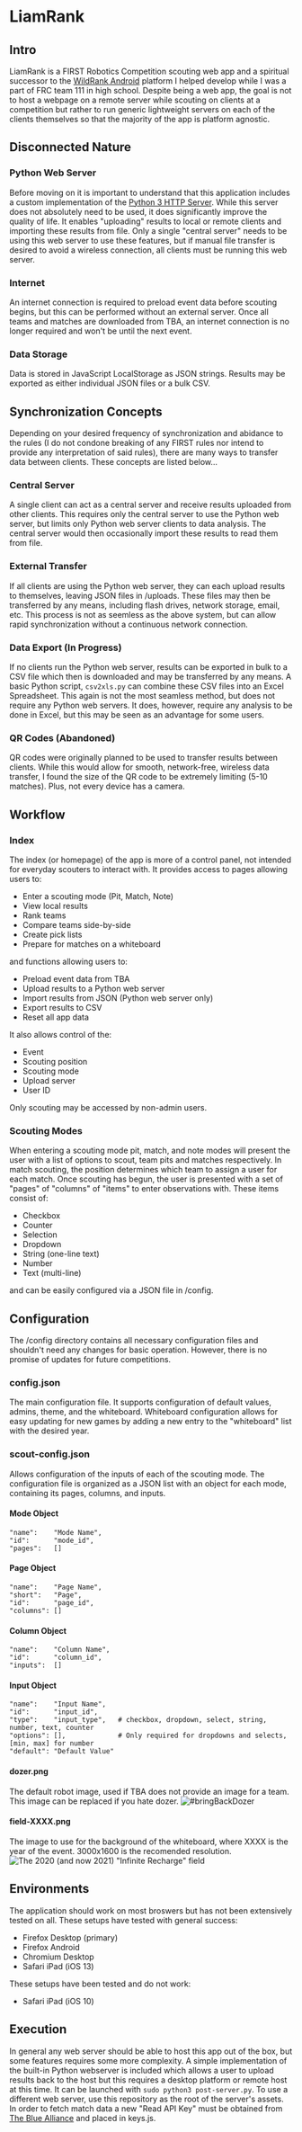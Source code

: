 # LiamRank

## Intro
LiamRank is a FIRST Robotics Competition scouting web app and a spiritual successor to the [WildRank Android](https://github.com/wildstang/wildrank-android) platform I helped develop while I was a part of FRC team 111 in high school. Despite being a web app, the goal is not to host a webpage on a remote server while scouting on clients at a competition but rather to run generic lightweight servers on each of the clients themselves so that the majority of the app is platform agnostic.

## Disconnected Nature

### Python Web Server
Before moving on it is important to understand that this application includes a custom implementation of the [Python 3 HTTP Server](https://docs.python.org/3/library/http.server.html). While this server does not absolutely need to be used, it does significantly improve the quality of life. It enables "uploading" results to local or remote clients and importing these results from file. Only a single "central server" needs to be using this web server to use these features, but if manual file transfer is desired to avoid a wireless connection, all clients must be running this web server.

### Internet
An internet connection is required to preload event data before scouting begins, but this can be performed without an external server. Once all teams and matches are downloaded from TBA, an internet connection is no longer required and won't be until the next event.

### Data Storage
Data is stored in JavaScript LocalStorage as JSON strings. Results may be exported as either individual JSON files or a bulk CSV.

## Synchronization Concepts
Depending on your desired frequency of synchronization and abidance to the rules (I do not condone breaking of any FIRST rules nor intend to provide any interpretation of said rules), there are many ways to transfer data between clients. These concepts are listed below...

### Central Server
A single client can act as a central server and receive results uploaded from other clients. This requires only the central server to use the Python web server, but limits only Python web server clients to data analysis. The central server would then occasionally import these results to read them from file.

### External Transfer
If all clients are using the Python web server, they can each upload results to themselves, leaving JSON files in /uploads. These files may then be transferred by any means, including flash drives, network storage, email, etc. This process is not as seemless as the above system, but can allow rapid synchronization without a continuous network connection.

### Data Export (In Progress)
If no clients run the Python web server, results can be exported in bulk to a CSV file which then is downloaded and may be transferred by any means. A basic Python script, `csv2xls.py` can combine these CSV files into an Excel Spreadsheet. This again is not the most seamless method, but does not require any Python web servers. It does, however, require any analysis to be done in Excel, but this may be seen as an advantage for some users.

### QR Codes (Abandoned)
QR codes were originally planned to be used to transfer results between clients. While this would allow for smooth, network-free, wireless data transfer, I found the size of the QR code to be extremely limiting (5-10 matches). Plus, not every device has a camera. 

## Workflow
### Index
The index (or homepage) of the app is more of a control panel, not intended for everyday scouters to interact with. It provides access to pages allowing users to:
- Enter a scouting mode (Pit, Match, Note)
- View local results
- Rank teams
- Compare teams side-by-side
- Create pick lists
- Prepare for matches on a whiteboard

and functions allowing users to:
- Preload event data from TBA
- Upload results to a Python web server
- Import results from JSON (Python web server only)
- Export results to CSV
- Reset all app data

It also allows control of the:
- Event
- Scouting position
- Scouting mode
- Upload server
- User ID

Only scouting may be accessed by non-admin users.

### Scouting Modes
When entering a scouting mode pit, match, and note modes will present the user with a list of options to scout, team pits and matches respectively. In match scouting, the position determines which team to assign a user for each match. Once scouting has begun, the user is presented with a set of "pages" of "columns" of "items" to enter observations with. These items consist of:
- Checkbox
- Counter
- Selection
- Dropdown
- String (one-line text)
- Number
- Text (multi-line)

and can be easily configured via a JSON file in /config.

## Configuration
The /config directory contains all necessary configuration files and shouldn't need any changes for basic operation. However, there is no promise of updates for future competitions.

### config.json
The main configuration file. It supports configuration of default values, admins, theme, and the whiteboard. Whiteboard configuration allows for easy updating for new games by adding a new entry to the "whiteboard" list with the desired year.

### scout-config.json
Allows configuration of the inputs of each of the scouting mode. The configuration file is organized as a JSON list with an object for each mode, containing its pages, columns, and inputs.

#### Mode Object
```
"name":    "Mode Name",
"id":      "mode_id",
"pages":   []
```

#### Page Object
```
"name":    "Page Name",
"short":   "Page",
"id":      "page_id",
"columns": []
```

#### Column Object
```
"name":    "Column Name",
"id":      "column_id",
"inputs":  []
```

#### Input Object
```
"name":    "Input Name",
"id":      "input_id",
"type":    "input_type",   # checkbox, dropdown, select, string, number, text, counter
"options": [],             # Only required for dropdowns and selects, [min, max] for number
"default": "Default Value"
```

#### dozer.png
The default robot image, used if TBA does not provide an image for a team. This image can be replaced if you hate dozer.
![#bringBackDozer](/config/dozer.png)

#### field-XXXX.png
The image to use for the background of the whiteboard, where XXXX is the year of the event. 3000x1600 is the recomended resolution.
![The 2020 (and now 2021) "Infinite Recharge" field](/config/field-2020.png)

## Environments
The application should work on most broswers but has not been extensively tested on all. These setups have tested with general success:
- Firefox Desktop (primary)
- Firefox Android
- Chromium Desktop
- Safari iPad (iOS 13)

These setups have been tested and do not work:
- Safari iPad (iOS 10)

## Execution
In general any web server should be able to host this app out of the box, but some features requires some more complexity. A simple implementation of the built-in Python webserver is included which allows a user to upload results back to the host but this requires a desktop platform or remote host at this time. It can be launched with `sudo python3 post-server.py`. To use a different web server, use this repository as the root of the server's assets. In order to fetch match data a new "Read API Key" must be obtained from [The Blue Alliance](https://www.thebluealliance.com/account) and placed in keys.js.